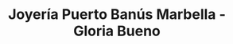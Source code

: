 ---
title: "Joyería Puerto Banús Marbella - Gloria Bueno"
url: /puerto-banus-marbella/joyeria-puerto-banus-marbella-gloria-bueno/
shop: joyería
---